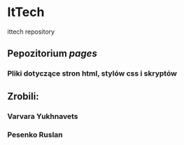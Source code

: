 # ItTech
ittech repository
## Pepozitorium *pages*
### Pliki dotyczące stron html, stylów css i skryptów
## Zrobili: 
### Varvara Yukhnavets 
### Pesenko Ruslan
